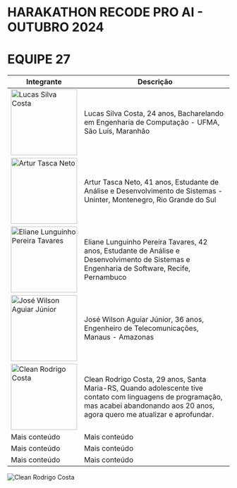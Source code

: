 # HARAKATHON RECODE PRO AI - OUTUBRO 2024
# EQUIPE 27



| Integrante     | Descrição     |
|----------------|----------------|
|<img src="https://github.com/user-attachments/assets/87568abf-d56f-4e09-9e91-44662ad29eb2" alt="Lucas Silva Costa" width="150"/>    | Lucas Silva Costa, 24 anos, Bacharelando em Engenharia de Computação - UFMA, São Luís, Maranhão    |
| <img src="https://github.com/user-attachments/assets/6699f297-badb-4c2b-b6e3-8312d7fc8bef" alt="Artur Tasca Neto" width="150"/>  | Artur Tasca Neto, 41 anos, Estudante de Análise e Desenvolvimento de Sistemas - Uninter, Montenegro, Rio Grande do Sul|
| <img src="https://github.com/user-attachments/assets/09177336-480a-4359-a1b0-ac9a6dcbd5fe" alt="Eliane Lunguinho Pereira Tavares" width="150"/>   | Eliane Lunguinho Pereira Tavares, 42 anos, Estudante de Análise e Desenvolvimento de Sistemas e Engenharia de Software, Recife, Pernambuco|
| <img src="https://github.com/user-attachments/assets/9480c193-bb8c-48b3-9a9e-cbdb949bd68c" alt="José Wilson Aguiar Júnior" width="150"/>   | José Wilson Aguiar Júnior, 36 anos, Engenheiro de Telecomunicações, Manaus - Amazonas  |
| <img src="https://github.com/user-attachments/assets/229d989b-568a-4d32-baf8-2a1c03783c80" alt="Clean Rodrigo Costa" width="150"/> | Clean Rodrigo Costa, 29 anos, Santa Maria-RS, Quando adolescente tive contato com linguagens de programação, mas acabei abandonando aos 20 anos, agora quero me atualizar e aprofundar.  |
| Mais conteúdo  | Mais conteúdo  |
| Mais conteúdo  | Mais conteúdo  |
| Mais conteúdo  | Mais conteúdo  |








![Clean Rodrigo Costa](https://github.com/user-attachments/assets/229d989b-568a-4d32-baf8-2a1c03783c80)

